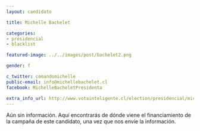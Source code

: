 ```yaml
---
layout: candidato

title: Michelle Bachelet

categories: 
- presidencial
- blacklist

featured-image: ../../images/post/bachelet2.png

gender: f

c_twitter: comandomichelle
public-email: info@michellebachelet.cl
facebook: MichelleBacheletPresidenta

extra_info_url: http://www.votainteligente.cl/election/presidencial/michelle-bachelet
---
```


Aún sin información. Aquí encontrarás de dónde viene el financiamiento de la campaña de este candidato, una vez que nos envíe la información.



